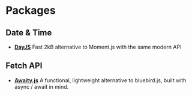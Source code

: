 # Packages

## Date & Time

* **[DayJS](https://github.com/xx45/dayjs)** Fast 2kB alternative to Moment.js with the same modern API

## Fetch API

* **[Awaity.js](https://github.com/asfktz/Awaity.js)** A functional, lightweight alternative to bluebird.js, built with async / await in mind.
